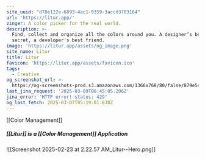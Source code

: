 ```yaml
---
site_uuid: "d78e122e-6893-4ac1-9359-3accd3703164"
url: 'https://litur.app/'
zinger: A color picker for the real world.
description: >-
  Find, collect and organize all the colors around you. A designer’s best-kept
  secret, a developer's best friend.
image: 'https://litur.app/assets/og_image.png'
site_name: Litur
title: Litur
favicon: 'https://litur.app/assets/favicon.ico'
tags:
  - Creative
og_screenshot_url: >-
  https://og-screenshots-prod.s3.amazonaws.com/1366x768/80/false/879e545e800c27ae844bc77226e334913e75f157a5ffec75f4ca0221ac58a3c4.jpeg
last_jina_request: '2025-03-09T06:45:05.206Z'
jina_error: 'HTTP error! status: 429'
og_last_fetch: 2025-03-07T05:19:01.838Z
---
```


[[Color Management]]

##### [[Litur]] is a [[Color Management]] Application
![[Screenshot 2025-02-23 at 2.22.57 AM_Litur--Hero.png]]

